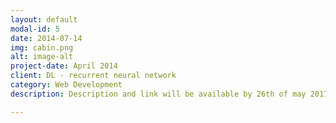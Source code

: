 ```yaml
---
layout: default
modal-id: 5
date: 2014-07-14
img: cabin.png
alt: image-alt
project-date: April 2014
client: DL - recurrent neural network
category: Web Development
description: Description and link will be available by 26th of may 2017

---
```


